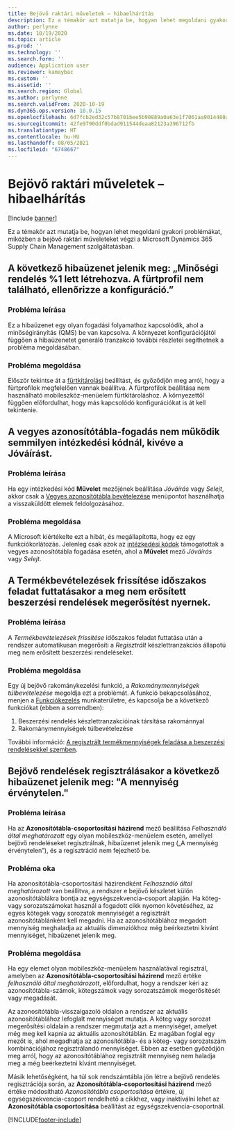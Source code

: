 ```yaml
---
title: Bejövő raktári műveletek – hibaelhárítás
description: Ez a témakör azt mutatja be, hogyan lehet megoldani gyakori problémákat, miközben a bejövő raktári műveleteket végzi a Microsoft Dynamics 365 Supply Chain Management szolgáltatásban.
author: perlynne
ms.date: 10/19/2020
ms.topic: article
ms.prod: ''
ms.technology: ''
ms.search.form: ''
audience: Application user
ms.reviewer: kamaybac
ms.custom: ''
ms.assetid: ''
ms.search.region: Global
ms.author: perlynne
ms.search.validFrom: 2020-10-19
ms.dyn365.ops.version: 10.0.15
ms.openlocfilehash: 6d7fcb2ed32c57b8701bee5b90889a0a63e1f7061aa9014480ae8c543e1f229a
ms.sourcegitcommit: 42fe9790ddf0bdad911544deaa82123a396712fb
ms.translationtype: HT
ms.contentlocale: hu-HU
ms.lasthandoff: 08/05/2021
ms.locfileid: "6748667"
---
```

# <a name="troubleshoot-inbound-warehouse-operations"></a>Bejövő raktári műveletek – hibaelhárítás

[!include [banner](../includes/banner.md)]

Ez a témakör azt mutatja be, hogyan lehet megoldani gyakori problémákat, miközben a bejövő raktári műveleteket végzi a Microsoft Dynamics 365 Supply Chain Management szolgáltatásban.

## <a name="i-receive-the-following-error-message-quality-order-1-has-been-generated-cluster-profile-could-not-be-found-please-check-your-configuration"></a>A következő hibaüzenet jelenik meg: „Minőségi rendelés %1 lett létrehozva. A fürtprofil nem található, ellenőrizze a konfiguráció.”

### <a name="issue-description"></a>Probléma leírása

Ez a hibaüzenet egy olyan fogadási folyamathoz kapcsolódik, ahol a minőségirányítás (QMS) be van kapcsolva. A környezet konfigurációjától függően a hibaüzenetet generáló tranzakció további részletei segíthetnek a probléma megoldásában.

### <a name="issue-resolution"></a>Probléma megoldása

Először tekintse át a [fürtkitárolási](set-up-cluster-picking.md) beállítást, és győződjön meg arról, hogy a fürtprofilok megfelelően vannak beállítva. A fürtprofilok beállítása nem használható mobileszköz-menüelem fürtkitároláshoz. A környezettől függően előfordulhat, hogy más kapcsolódó konfigurációkat is át kell tekintenie.

## <a name="mixed-license-plate-receiving-doesnt-work-for-any-disposition-code-except-credit"></a>A vegyes azonosítótábla-fogadás nem működik semmilyen intézkedési kódnál, kivéve a Jóváírást.

### <a name="issue-description"></a>Probléma leírása

Ha egy intézkedési kód **Művelet** mezőjének beállítása *Jóváírás* vagy *Selejt*, akkor csak a [Vegyes azonosítótábla bevételezése](mixed-license-plate-receiving.md) menüpontot használhatja a visszaküldött elemek feldolgozásához.

### <a name="issue-resolution"></a>Probléma megoldása

A Microsoft kiértékelte ezt a hibát, és megállapította, hogy ez egy funkciókorlátozás. Jelenleg csak azok az [intézkedési kódok](../service-management/set-up-disposition-codes.md) támogatottak a vegyes azonosítótábla fogadása esetén, ahol a **Művelet** mező *Jóváírás* vagy *Selejt*.

## <a name="when-i-run-the-update-product-receipts-periodic-task-unconfirmed-purchase-orders-are-confirmed"></a>A Termékbevételezések frissítése időszakos feladat futtatásakor a meg nem erősített beszerzési rendelések megerősítést nyernek.

### <a name="issue-description"></a>Probléma leírása

A *Termékbevételezések frissítése* időszakos feladat futtatása után a rendszer automatikusan megerősíti a *Regisztrált* készlettranzakciós állapotú meg nem erősített beszerzési rendeléseket.

### <a name="issue-resolution"></a>Probléma megoldása

Egy új bejövő rakománykezelési funkció, a *Rakománymennyiségek túlbevételezése* megoldja ezt a problémát. A funkció bekapcsolásához, menjen a [Funkciókezelés](../../fin-ops-core/fin-ops/get-started/feature-management/feature-management-overview.md) munkaterületre, és kapcsolja be a következő funkciókat (ebben a sorrendben):

1. Beszerzési rendelés készlettranzakcióinak társítása rakománnyal
1. Rakománymennyiségek túlbevételezése

További információ: [A regisztrált termékmennyiségek feladása a beszerzési rendelésekkel szemben](inbound-load-handling.md#post-registered-quantities).

## <a name="when-i-register-inbound-orders-i-receive-the-following-error-message-the-quantity-is-not-valid"></a>Bejövő rendelések regisztrálásakor a következő hibaüzenet jelenik meg: "A mennyiség érvénytelen."

### <a name="issue-description"></a>Probléma leírása

Ha az **Azonosítótábla-csoportosítási házirend** mező beállítása *Felhasználó által meghatározott* egy olyan mobileszköz-menüelem esetén, amellyel bejövő rendeléseket regisztrálnak, hibaüzenet jelenik meg („A mennyiség érvénytelen”), és a regisztráció nem fejezhető be.

### <a name="issue-cause"></a>Probléma oka

Ha azonosítótábla-csoportosítási házirendként *Felhasználó által meghatározott* van beállítva, a rendszer e bejövő készletet külön azonosítótáblákra bontja az egységszekvencia-csoport alapján. Ha köteg- vagy sorozatszámokat használ a fogadott cikk nyomon követéséhez, az egyes kötegek vagy sorozatok mennyiségét a regisztrált azonosítótáblánként kell megadni. Ha az azonosítótáblához megadott mennyiség meghaladja az aktuális dimenziókhoz még beérkeztetni kívánt mennyiséget, hibaüzenet jelenik meg.

### <a name="issue-resolution"></a>Probléma megoldása

Ha egy elemet olyan mobileszköz-menüelem használatával regisztrál, amelyben az **Azonosítótábla-csoportosítási házirend** mező értéke *felhasználó által meghatározott*, előfordulhat, hogy a rendszer kéri az azonosítótábla-számok, kötegszámok vagy sorozatszámok megerősítését vagy megadását.

Az azonosítótábla-visszaigazoló oldalon a rendszer az aktuális azonosítótáblához lefoglalt mennyiséget mutatja. A köteg vagy sorozat megerősítési oldalain a rendszer megmutatja azt a mennyiséget, amelyet még meg kell kapnia az aktuális azonosítótáblán. Ez magában foglal egy mezőt is, ahol megadhatja az azonosítótábla- és a köteg- vagy sorozatszám kombinációjához regisztrálandó mennyiséget. Ebben az esetben győződjön meg arról, hogy az azonosítótáblához regisztrált mennyiség nem haladja meg a még beérkeztetni kívánt mennyiséget.

Másik lehetőségként, ha túl sok rendszámtábla jön létre a bejövő rendelés regisztrációja során, az **Azonosítótábla-csoportosítási házirend** mező értéke módosítható *Azonosítótábla csoportosítása* értékre, új egységszekvencia-csoport rendelhető a cikkhez, vagy inaktiválni lehet az **Azonosítótábla csoportosítása** beállítást az egységszekvencia-csoportnál.

[!INCLUDE[footer-include](../../includes/footer-banner.md)]
